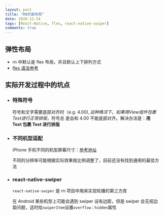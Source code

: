 ```yaml
---
layout: post
title: "RN页面布局"
date: 2020-12-24
tags: [React-Native, flex, react-native-swiper]
comments: true
---
```


## 弹性布局

- rn 中默认是 flex 布局，并且默认上下排列方式
- [flex 语法参考](http://www.ruanyifeng.com/blog/2015/07/flex-grammar.html)

## 实际开发过程中的坑点

- ### 特殊符号

  符号和文字需要底部对齐时（e.g. $4.00),这种情况下，如果用View组件包裹Text进行正常排版，$符号总 是会和 4.00 不能底部对齐。解决办法是：**用 Text 包裹 Text 进行排版**

- ### 不同机型适配

  iPhone 手机不同的机型屏幕尺寸：[参考地址](https://uiiiuiii.com/screen/)

  不同的分辨率可能根据实际效果按比例调整了，目前还没有找到通用的最佳方法

- ### react-native-swiper

  `react-native-swiper` 是 rn 项目中用来实现轮播的第三方库

  在 Android 某些机型上可能会遇到 swiper 设有边距，但是 swiper 会无视边距问题，这时给`swiperItem`设置`overflow：hidden`属性
